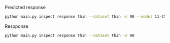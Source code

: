Predicted response
```sh
python main.py inspect response thin --dataset thin -n 90 --model 11-25-19-11_thin_4-thin --model-config thin_4
```

Resoponse
```sh
python main.py inspect response thin --dataset thin -n 90
```